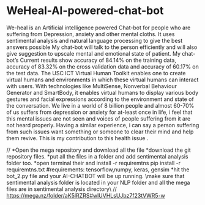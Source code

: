 # WeHeal-AI-powered-chat-bot
We-heal is an Artificial intelligence powered Chat-bot for people who are suffering from Depression, anxiety and other mental cloths. It uses sentimental analysis and natural language processing to give the best answers possible My chat-bot will talk to the person efficiently and will also give suggestion to upscale mental and emotional state of patient. My chat-bot’s Current results show accuracy of 84.14% on the training data, accuracy of 83.32% on the cross validation data and accuracy of 60.17% on the test data. The USC ICT Virtual Human Toolkit enables one to create virtual humans and environments in which these virtual humans can interact with users. With technologies like MultiSense, Nonverbal Behaviour Generator and SmartBody, it enables virtual humans to display various body gestures and facial expressions according to the environment and state of the conversation. We live in a world of 8 billion people and almost 60-70% of us suffers from depression or anxiety for at-least once in life, i feel that this mental issues are not seen and voices of people suffering from it are not heard properly. Having a similar experience, i can say a person suffering from such issues want something or someone to clear their mind and help them revive. This is my contribution to this health issue . 

//
*Open the mega repository and download all the file 
*download the git repository files.
*put all the files in a folder and add sentimental analysis folder too.
*open terminal their and install -r requiremtns
pip install -r requiremtns.txt
#requirements: tensorflow,numpy, keras, gensim
*hit the bot_2.py file and your AI-CHATBOT will be up running.
\\make sure that sentimental analysis folder is located in your NLP folder and all the mega files are in sentimental analysis  directory\\
//
https://mega.nz/folder/aK5lRZRS#wlUVHLsUJbz7f23tVWR5-w

